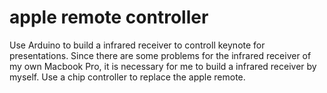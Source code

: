 apple remote controller
================

Use Arduino to build a infrared receiver to controll keynote for presentations. Since there are some problems for the infrared receiver of my own Macbook Pro, it is necessary for me to build a infrared receiver by myself. Use a chip controller to replace the apple remote.
